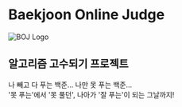 # Baekjoon Online Judge
![BOJ Logo](https://user-images.githubusercontent.com/33174275/126900295-c729b046-884d-4a6b-bb71-5dd1dd1b9cb3.png)
## 알고리즘 고수되기 프로젝트
나 빼고 다 푸는 백준... 나만 못 푸는 백준...  
'못 푸는'에서 '못 풀던', 나아가 '잘 푸는'이 되는 그날까지!
